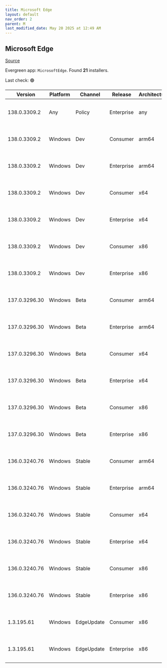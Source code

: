 ```yaml
---
title: Microsoft Edge
layout: default
nav_order: 2
parent: M
last_modified_date: May 20 2025 at 12:49 AM
---
```


## Microsoft Edge

[Source](https://www.microsoft.com/edge)

Evergreen app: `MicrosoftEdge`. Found **21** installers.

Last check: 🟢

| Version       | Platform | Channel    | Release    | Architecture | Hash                                                             | URI                                                                                                                                                                                                                                                                                                                      |
| ------------- | -------- | ---------- | ---------- | ------------ | ---------------------------------------------------------------- | ------------------------------------------------------------------------------------------------------------------------------------------------------------------------------------------------------------------------------------------------------------------------------------------------------------------------ |
| 138.0.3309.2  | Any      | Policy     | Enterprise | any          | 20303EFA927F969D57F00A2BF4269D7580A6978E86E4044F1A78F0D707AB9E4D | [https://msedge.sf.dl.delivery.mp.microsoft.com/filestreamingservice/files/74662420-c672-4bb6-abf4-22628e3989c2/MicrosoftEdgePolicyTemplates.cab](https://msedge.sf.dl.delivery.mp.microsoft.com/filestreamingservice/files/74662420-c672-4bb6-abf4-22628e3989c2/MicrosoftEdgePolicyTemplates.cab)                       |
| 138.0.3309.2  | Windows  | Dev        | Consumer   | arm64        | 9843CD90C7FA0D817A955BB081C68D6E465EE60DB6F70CC08E93DEBA07C6E264 | [https://msedge.sf.dl.delivery.mp.microsoft.com/filestreamingservice/files/1da66ffd-b6f2-4904-8d2d-306f48ea204c/MicrosoftEdgeDevEnterpriseARM64.msi](https://msedge.sf.dl.delivery.mp.microsoft.com/filestreamingservice/files/1da66ffd-b6f2-4904-8d2d-306f48ea204c/MicrosoftEdgeDevEnterpriseARM64.msi)                 |
| 138.0.3309.2  | Windows  | Dev        | Enterprise | arm64        | 9843CD90C7FA0D817A955BB081C68D6E465EE60DB6F70CC08E93DEBA07C6E264 | [https://msedge.sf.dl.delivery.mp.microsoft.com/filestreamingservice/files/1da66ffd-b6f2-4904-8d2d-306f48ea204c/MicrosoftEdgeDevEnterpriseARM64.msi](https://msedge.sf.dl.delivery.mp.microsoft.com/filestreamingservice/files/1da66ffd-b6f2-4904-8d2d-306f48ea204c/MicrosoftEdgeDevEnterpriseARM64.msi)                 |
| 138.0.3309.2  | Windows  | Dev        | Consumer   | x64          | 3D0A8129BA9E5B286E62D90344DB1B6A6FBB455101F4B33DF4108EEDEF313BFB | [https://msedge.sf.dl.delivery.mp.microsoft.com/filestreamingservice/files/a6373839-2f45-43e7-ba7f-e7083fbdd03d/MicrosoftEdgeDevEnterpriseX64.msi](https://msedge.sf.dl.delivery.mp.microsoft.com/filestreamingservice/files/a6373839-2f45-43e7-ba7f-e7083fbdd03d/MicrosoftEdgeDevEnterpriseX64.msi)                     |
| 138.0.3309.2  | Windows  | Dev        | Enterprise | x64          | 3D0A8129BA9E5B286E62D90344DB1B6A6FBB455101F4B33DF4108EEDEF313BFB | [https://msedge.sf.dl.delivery.mp.microsoft.com/filestreamingservice/files/a6373839-2f45-43e7-ba7f-e7083fbdd03d/MicrosoftEdgeDevEnterpriseX64.msi](https://msedge.sf.dl.delivery.mp.microsoft.com/filestreamingservice/files/a6373839-2f45-43e7-ba7f-e7083fbdd03d/MicrosoftEdgeDevEnterpriseX64.msi)                     |
| 138.0.3309.2  | Windows  | Dev        | Consumer   | x86          | 0636665FBCB39837336212498DFD055BFAEC491F425A88F73795604664298745 | [https://msedge.sf.dl.delivery.mp.microsoft.com/filestreamingservice/files/0fa95ed5-d3d7-4538-b7a6-f624bc023683/MicrosoftEdgeDevEnterpriseX86.msi](https://msedge.sf.dl.delivery.mp.microsoft.com/filestreamingservice/files/0fa95ed5-d3d7-4538-b7a6-f624bc023683/MicrosoftEdgeDevEnterpriseX86.msi)                     |
| 138.0.3309.2  | Windows  | Dev        | Enterprise | x86          | 0636665FBCB39837336212498DFD055BFAEC491F425A88F73795604664298745 | [https://msedge.sf.dl.delivery.mp.microsoft.com/filestreamingservice/files/0fa95ed5-d3d7-4538-b7a6-f624bc023683/MicrosoftEdgeDevEnterpriseX86.msi](https://msedge.sf.dl.delivery.mp.microsoft.com/filestreamingservice/files/0fa95ed5-d3d7-4538-b7a6-f624bc023683/MicrosoftEdgeDevEnterpriseX86.msi)                     |
| 137.0.3296.30 | Windows  | Beta       | Consumer   | arm64        | 0689B6A0B2C22A3474D04413EFDFECDB634508AB75CB0C3006124CE218BE5DA0 | [https://msedge.sf.dl.delivery.mp.microsoft.com/filestreamingservice/files/877dd1f3-a3bf-4e1d-bdb1-70784c6265a6/MicrosoftEdgeBetaEnterpriseARM64.msi](https://msedge.sf.dl.delivery.mp.microsoft.com/filestreamingservice/files/877dd1f3-a3bf-4e1d-bdb1-70784c6265a6/MicrosoftEdgeBetaEnterpriseARM64.msi)               |
| 137.0.3296.30 | Windows  | Beta       | Enterprise | arm64        | 0689B6A0B2C22A3474D04413EFDFECDB634508AB75CB0C3006124CE218BE5DA0 | [https://msedge.sf.dl.delivery.mp.microsoft.com/filestreamingservice/files/877dd1f3-a3bf-4e1d-bdb1-70784c6265a6/MicrosoftEdgeBetaEnterpriseARM64.msi](https://msedge.sf.dl.delivery.mp.microsoft.com/filestreamingservice/files/877dd1f3-a3bf-4e1d-bdb1-70784c6265a6/MicrosoftEdgeBetaEnterpriseARM64.msi)               |
| 137.0.3296.30 | Windows  | Beta       | Consumer   | x64          | B048EB244F269A970435C92AD4643C4688C19C8FDD9EA18E6332EEB51726607D | [https://msedge.sf.dl.delivery.mp.microsoft.com/filestreamingservice/files/4f8b2fd5-5bc8-4441-8797-8d71a4a98724/MicrosoftEdgeBetaEnterpriseX64.msi](https://msedge.sf.dl.delivery.mp.microsoft.com/filestreamingservice/files/4f8b2fd5-5bc8-4441-8797-8d71a4a98724/MicrosoftEdgeBetaEnterpriseX64.msi)                   |
| 137.0.3296.30 | Windows  | Beta       | Enterprise | x64          | B048EB244F269A970435C92AD4643C4688C19C8FDD9EA18E6332EEB51726607D | [https://msedge.sf.dl.delivery.mp.microsoft.com/filestreamingservice/files/4f8b2fd5-5bc8-4441-8797-8d71a4a98724/MicrosoftEdgeBetaEnterpriseX64.msi](https://msedge.sf.dl.delivery.mp.microsoft.com/filestreamingservice/files/4f8b2fd5-5bc8-4441-8797-8d71a4a98724/MicrosoftEdgeBetaEnterpriseX64.msi)                   |
| 137.0.3296.30 | Windows  | Beta       | Consumer   | x86          | A0EBF3E2717DBD02D17CDFEE28AFA047A21DA8B2D21F622C4B1C66CBA8026488 | [https://msedge.sf.dl.delivery.mp.microsoft.com/filestreamingservice/files/9a85bba0-11f6-4d8f-a803-631bd1447448/MicrosoftEdgeBetaEnterpriseX86.msi](https://msedge.sf.dl.delivery.mp.microsoft.com/filestreamingservice/files/9a85bba0-11f6-4d8f-a803-631bd1447448/MicrosoftEdgeBetaEnterpriseX86.msi)                   |
| 137.0.3296.30 | Windows  | Beta       | Enterprise | x86          | A0EBF3E2717DBD02D17CDFEE28AFA047A21DA8B2D21F622C4B1C66CBA8026488 | [https://msedge.sf.dl.delivery.mp.microsoft.com/filestreamingservice/files/9a85bba0-11f6-4d8f-a803-631bd1447448/MicrosoftEdgeBetaEnterpriseX86.msi](https://msedge.sf.dl.delivery.mp.microsoft.com/filestreamingservice/files/9a85bba0-11f6-4d8f-a803-631bd1447448/MicrosoftEdgeBetaEnterpriseX86.msi)                   |
| 136.0.3240.76 | Windows  | Stable     | Consumer   | arm64        | E7A9AF45169AC12D5CCFD9F4525C06E052D9A5DE69FA7C434D507F387093914C | [https://msedge.sf.dl.delivery.mp.microsoft.com/filestreamingservice/files/0b0f7fd3-d41b-4f3a-a615-b3ce659ec82f/MicrosoftEdgeEnterpriseARM64.msi](https://msedge.sf.dl.delivery.mp.microsoft.com/filestreamingservice/files/0b0f7fd3-d41b-4f3a-a615-b3ce659ec82f/MicrosoftEdgeEnterpriseARM64.msi)                       |
| 136.0.3240.76 | Windows  | Stable     | Enterprise | arm64        | E7A9AF45169AC12D5CCFD9F4525C06E052D9A5DE69FA7C434D507F387093914C | [https://msedge.sf.dl.delivery.mp.microsoft.com/filestreamingservice/files/0b0f7fd3-d41b-4f3a-a615-b3ce659ec82f/MicrosoftEdgeEnterpriseARM64.msi](https://msedge.sf.dl.delivery.mp.microsoft.com/filestreamingservice/files/0b0f7fd3-d41b-4f3a-a615-b3ce659ec82f/MicrosoftEdgeEnterpriseARM64.msi)                       |
| 136.0.3240.76 | Windows  | Stable     | Consumer   | x64          | 3FCBE14FE37A7C3C9D41958782FB87945D5CE04A4E5A0FFB0BB17217560C866E | [https://msedge.sf.dl.delivery.mp.microsoft.com/filestreamingservice/files/79c5e893-f4f8-4c4b-87fe-85e97d023d1f/MicrosoftEdgeEnterpriseX64.msi](https://msedge.sf.dl.delivery.mp.microsoft.com/filestreamingservice/files/79c5e893-f4f8-4c4b-87fe-85e97d023d1f/MicrosoftEdgeEnterpriseX64.msi)                           |
| 136.0.3240.76 | Windows  | Stable     | Enterprise | x64          | 3FCBE14FE37A7C3C9D41958782FB87945D5CE04A4E5A0FFB0BB17217560C866E | [https://msedge.sf.dl.delivery.mp.microsoft.com/filestreamingservice/files/79c5e893-f4f8-4c4b-87fe-85e97d023d1f/MicrosoftEdgeEnterpriseX64.msi](https://msedge.sf.dl.delivery.mp.microsoft.com/filestreamingservice/files/79c5e893-f4f8-4c4b-87fe-85e97d023d1f/MicrosoftEdgeEnterpriseX64.msi)                           |
| 136.0.3240.76 | Windows  | Stable     | Consumer   | x86          | B5124B228BD9FB9D4690E9FD5BFEDF7702F5D1325C2F80E7997E850FBA78A646 | [https://msedge.sf.dl.delivery.mp.microsoft.com/filestreamingservice/files/d53ddd75-16f1-4369-88e9-f4338283af8f/MicrosoftEdgeEnterpriseX86.msi](https://msedge.sf.dl.delivery.mp.microsoft.com/filestreamingservice/files/d53ddd75-16f1-4369-88e9-f4338283af8f/MicrosoftEdgeEnterpriseX86.msi)                           |
| 136.0.3240.76 | Windows  | Stable     | Enterprise | x86          | B5124B228BD9FB9D4690E9FD5BFEDF7702F5D1325C2F80E7997E850FBA78A646 | [https://msedge.sf.dl.delivery.mp.microsoft.com/filestreamingservice/files/d53ddd75-16f1-4369-88e9-f4338283af8f/MicrosoftEdgeEnterpriseX86.msi](https://msedge.sf.dl.delivery.mp.microsoft.com/filestreamingservice/files/d53ddd75-16f1-4369-88e9-f4338283af8f/MicrosoftEdgeEnterpriseX86.msi)                           |
| 1.3.195.61    | Windows  | EdgeUpdate | Consumer   | x86          | 3D22756C17A551C5E3A840325B8944050638F6A420FE55167FC95D4915A8A72B | [https://msedge.sf.dl.delivery.mp.microsoft.com/filestreamingservice/files/ec3ff1fd-22bc-4da6-b8b3-b697d357a931/MicrosoftEdgeUpdateSetup_X86_1.3.195.61.exe](https://msedge.sf.dl.delivery.mp.microsoft.com/filestreamingservice/files/ec3ff1fd-22bc-4da6-b8b3-b697d357a931/MicrosoftEdgeUpdateSetup_X86_1.3.195.61.exe) |
| 1.3.195.61    | Windows  | EdgeUpdate | Enterprise | x86          | 3D22756C17A551C5E3A840325B8944050638F6A420FE55167FC95D4915A8A72B | [https://msedge.sf.dl.delivery.mp.microsoft.com/filestreamingservice/files/ec3ff1fd-22bc-4da6-b8b3-b697d357a931/MicrosoftEdgeUpdateSetup_X86_1.3.195.61.exe](https://msedge.sf.dl.delivery.mp.microsoft.com/filestreamingservice/files/ec3ff1fd-22bc-4da6-b8b3-b697d357a931/MicrosoftEdgeUpdateSetup_X86_1.3.195.61.exe) |
